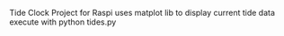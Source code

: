 Tide Clock Project for Raspi 
    uses matplot lib to display current tide data
    execute with python tides.py
